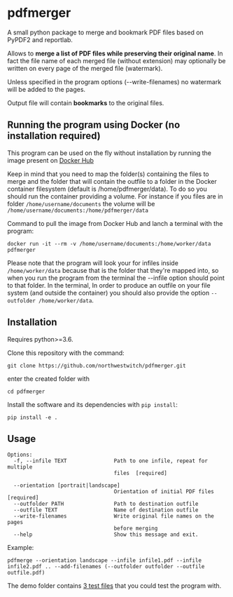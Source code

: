 # pdfmerger
A small python package to merge and bookmark PDF files based on PyPDF2 and reportlab.

Allows to **merge a list of PDF files while preserving their original name**. In fact the file name of each merged file (without extension) may optionally be written on every page of the merged file (watermark).

Unless specified in the program options (--write-filenames) no watermark will be added to the pages.

Output file will contain **bookmarks** to the original files.

## Running the program using Docker (no installation required)
This program can be used on the fly without installation by running the image present on [Docker Hub](https://hub.docker.com/r/northwestwitch/pdfmerger/tags?page=1&ordering=last_updated)

Keep in mind that you need to map the folder(s) containing the files to merge and the folder that will contain the outfile to a folder in the Docker container filesystem (default is /home/pdfmerger/data). To do so you should run the container providing a volume. For instance if you files are in folder `/home/username/documents` the volume will be `/home/username/documents:/home/pdfmerger/data`

Command to pull the image from Docker Hub and lanch a terminal with the program:
```
docker run -it --rm -v /home/username/documents:/home/worker/data pdfmerger
```
Please note that the program will look your for infiles inside `/home/worker/data` because that is the folder that they're mapped into, so when you run the program from the terminal the --infile option should point to that folder.
In the terminal, In order to produce an outfile on your file system (and outside the container) you should also provide the option `--outfolder /home/worker/data`.


## Installation
Requires python>=3.6.

Clone this repository with the command:
```
git clone https://github.com/northwestwitch/pdfmerger.git
```
enter the created folder with
```
cd pdfmerger
```
Install the software and its dependencies with `pip install`:
```
pip install -e .
```

## Usage
```
Options:
  -f, --infile TEXT               Path to one infile, repeat for multiple
                                  files  [required]

  --orientation [portrait|landscape]
                                  Orientation of initial PDF files  [required]
  --outfolder PATH                Path to destination outfile
  --outfile TEXT                  Name of destination outfile
  --write-filenames               Write original file names on the pages
                                  before merging
  --help                          Show this message and exit.
```

Example:
```
pdfmerge --orientation landscape --infile infile1.pdf --infile infile2.pdf .. --add-filenames (--outfolder outfolder --outfile outfile.pdf)
```

The demo folder contains [3 test files](https://github.com/northwestwitch/pdfmerger/tree/master/pdfmerger/demo) that you could test the program with.
